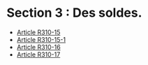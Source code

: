# Section 3 : Des soldes.

- [Article R310-15](article-r310-15.md)
- [Article R310-15-1](article-r310-15-1.md)
- [Article R310-16](article-r310-16.md)
- [Article R310-17](article-r310-17.md)
